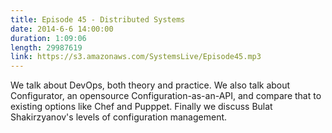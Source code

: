 ```yaml
--- 
title: Episode 45 - Distributed Systems
date: 2014-6-6 14:00:00
duration: 1:09:06
length: 29987619
link: https://s3.amazonaws.com/SystemsLive/Episode45.mp3
---
```


We talk about DevOps, both theory and practice. We also talk about Configurator, an opensource Configuration-as-an-API, and compare that to existing options like Chef and Pupppet. Finally we discuss Bulat Shakirzyanov's levels of configuration management.
